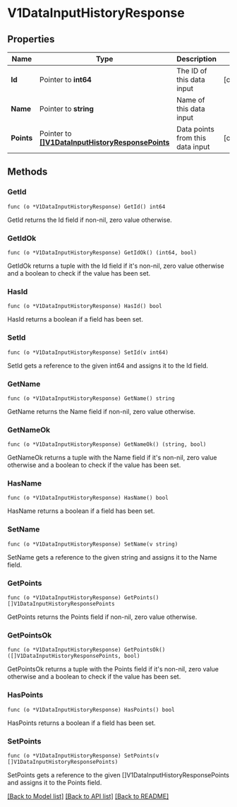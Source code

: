 # V1DataInputHistoryResponse

## Properties

Name | Type | Description | Notes
------------ | ------------- | ------------- | -------------
**Id** | Pointer to **int64** | The ID of this data input | [optional] 
**Name** | Pointer to **string** | Name of this data input | 
**Points** | Pointer to [**[]V1DataInputHistoryResponsePoints**](V1DataInputHistoryResponse_points.md) | Data points from this data input | [optional] 

## Methods

### GetId

`func (o *V1DataInputHistoryResponse) GetId() int64`

GetId returns the Id field if non-nil, zero value otherwise.

### GetIdOk

`func (o *V1DataInputHistoryResponse) GetIdOk() (int64, bool)`

GetIdOk returns a tuple with the Id field if it's non-nil, zero value otherwise
and a boolean to check if the value has been set.

### HasId

`func (o *V1DataInputHistoryResponse) HasId() bool`

HasId returns a boolean if a field has been set.

### SetId

`func (o *V1DataInputHistoryResponse) SetId(v int64)`

SetId gets a reference to the given int64 and assigns it to the Id field.

### GetName

`func (o *V1DataInputHistoryResponse) GetName() string`

GetName returns the Name field if non-nil, zero value otherwise.

### GetNameOk

`func (o *V1DataInputHistoryResponse) GetNameOk() (string, bool)`

GetNameOk returns a tuple with the Name field if it's non-nil, zero value otherwise
and a boolean to check if the value has been set.

### HasName

`func (o *V1DataInputHistoryResponse) HasName() bool`

HasName returns a boolean if a field has been set.

### SetName

`func (o *V1DataInputHistoryResponse) SetName(v string)`

SetName gets a reference to the given string and assigns it to the Name field.

### GetPoints

`func (o *V1DataInputHistoryResponse) GetPoints() []V1DataInputHistoryResponsePoints`

GetPoints returns the Points field if non-nil, zero value otherwise.

### GetPointsOk

`func (o *V1DataInputHistoryResponse) GetPointsOk() ([]V1DataInputHistoryResponsePoints, bool)`

GetPointsOk returns a tuple with the Points field if it's non-nil, zero value otherwise
and a boolean to check if the value has been set.

### HasPoints

`func (o *V1DataInputHistoryResponse) HasPoints() bool`

HasPoints returns a boolean if a field has been set.

### SetPoints

`func (o *V1DataInputHistoryResponse) SetPoints(v []V1DataInputHistoryResponsePoints)`

SetPoints gets a reference to the given []V1DataInputHistoryResponsePoints and assigns it to the Points field.


[[Back to Model list]](../README.md#documentation-for-models) [[Back to API list]](../README.md#documentation-for-api-endpoints) [[Back to README]](../README.md)


